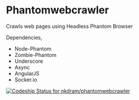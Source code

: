 # Phantomwebcrawler

Crawls web pages using Headless Phantom Browser

<bold>Dependencies,</bold>

<ul>

<li> Node-Phantom </li>
<li> Zombie-Phantom </li>
<li> Underscore</li>
<li> Async</li>
<li> AngularJS</li>
<li> Socker.io</li>
</ul>


[ ![Codeship Status for nkdram/phantomwebcrawler](https://app.codeship.com/projects/be08cc10-5044-0135-c37e-2afaa7cb47a4/status?branch=master)](https://app.codeship.com/projects/234285)
